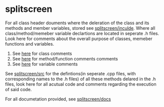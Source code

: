 # splitscreen

For all class header douments where the deleration of the class and its methods and member variables, stored see [splitscreen/inculde](splitscreen/inculde). Where all class/method/memeber variable declartions are located in seperate .h files. Look here for comments about the overall purpose of classes, memeber functions and variables.

1. See [here](https://google.github.io/styleguide/cppguide.html#Class_Comments) for class comments
2. See [here](https://google.github.io/styleguide/cppguide.html#Function_Comments) for method/function comments comments
3. See [here](https://google.github.io/styleguide/cppguide.html#Variable_Comments) for variable comments

See [splitscreen/src](splitscreen/src) for the defintions(in seperate .cpp files, with corresponding names to the .h files) of all these methods delared in the .h files, look here for all acutual code and comments regarding the execution of said code.

For all documetation provided, see [splitscreen/docs](splitscreen/docs)
